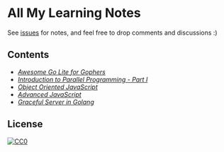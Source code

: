 # All My Learning Notes

See [issues](https://github.com/ShevaXu/notes/issues) for notes, and feel free to drop comments and discussions :)

## Contents

* [*Awesome Go Lite for Gophers*](https://github.com/ShevaXu/notes/issues/1)
* [*Introduction to Parallel Programming - Part I*](https://github.com/ShevaXu/notes/issues/2)
* [*Object Oriented JavaScript*](https://github.com/ShevaXu/notes/issues/3)
* [*Advanced JavaScript*](https://github.com/ShevaXu/notes/issues/4)
* [*Graceful Server in Golang*](https://github.com/ShevaXu/notes/issues/5)

## License

[![CC0](http://mirrors.creativecommons.org/presskit/buttons/88x31/svg/cc-zero.svg)](https://creativecommons.org/publicdomain/zero/1.0/)
